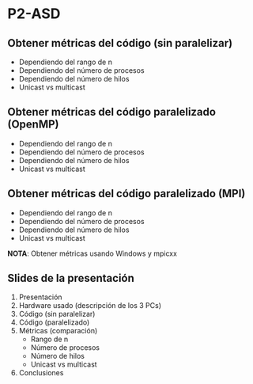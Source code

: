 # P2-ASD

## Obtener métricas del código (sin paralelizar)
- Dependiendo del rango de n
- Dependiendo del número de procesos
- Dependiendo del número de hilos
- Unicast vs multicast

## Obtener métricas del código paralelizado (OpenMP)
- Dependiendo del rango de n
- Dependiendo del número de procesos
- Dependiendo del número de hilos
- Unicast vs multicast

## Obtener métricas del código paralelizado (MPI)
- Dependiendo del rango de n
- Dependiendo del número de procesos
- Dependiendo del número de hilos
- Unicast vs multicast

**NOTA**: Obtener métricas usando Windows y mpicxx

## Slides de la presentación

1) Presentación
2) Hardware usado (descripción de los 3 PCs)
3) Código (sin paralelizar)
4) Código (paralelizado)
5) Métricas (comparación)
    - Rango de n
    - Número de procesos
    - Número de hilos
    - Unicast vs multicast
6) Conclusiones
